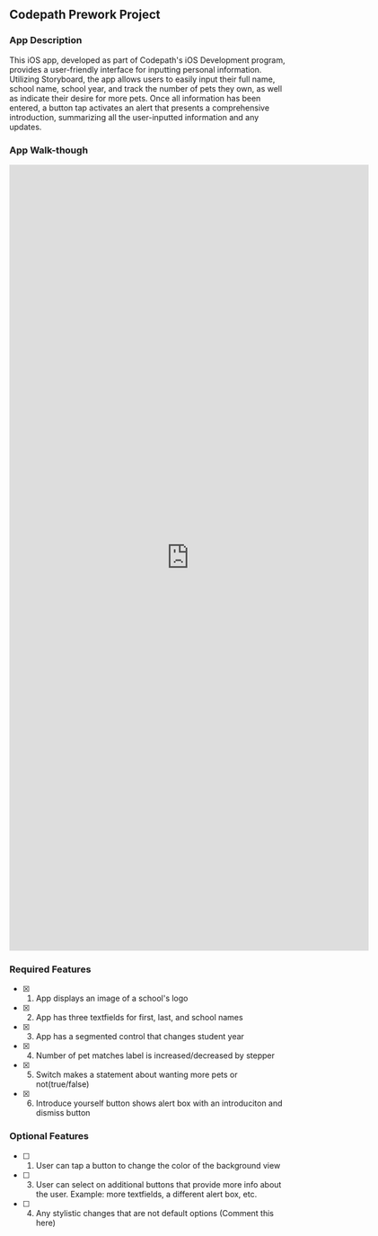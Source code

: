 ## Codepath Prework Project

### App Description
This iOS app, developed as part of Codepath's iOS Development program, provides a user-friendly interface for inputting personal information. Utilizing Storyboard, the app allows users to easily input their full name, school name, school year, and track the number of pets they own, as well as indicate their desire for more pets. Once all information has been entered, a button tap activates an alert that presents a comprehensive introduction, summarizing all the user-inputted information and any updates.

### App Walk-though
<iframe src='https://gfycat.com/ifr/DecisiveFixedJaeger' frameborder='0' scrolling='no' allowfullscreen width='640' height='1400'></iframe>

### Required Features

- [x] 1. App displays an image of a school's logo
- [x] 2. App has three textfields for first, last, and school names
- [x] 3. App has a segmented control that changes student year
- [x] 4. Number of pet matches label is increased/decreased by stepper
- [x] 5. Switch makes a statement about wanting more pets or not(true/false) 
- [x] 6. Introduce yourself button shows alert box with an introduciton and dismiss button

### Optional Features

- [ ] 1. User can tap a button to change the color of the background view
- [ ] 3. User can select on additional buttons that provide more info about the user. Example: more textfields, a different alert box, etc.
- [ ] 4. Any stylistic changes that are not default options (Comment this here)
